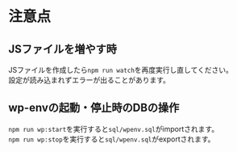 # 注意点
## JSファイルを増やす時
JSファイルを作成したら`npm run watch`を再度実行し直してください。  
設定が読み込まれずエラーが出ることがあります。

## wp-envの起動・停止時のDBの操作
`npm run wp:start`を実行すると`sql/wpenv.sql`がimportされます。  
`npm run wp:stop`を実行すると`sql/wpenv.sql`がexportされます。  

